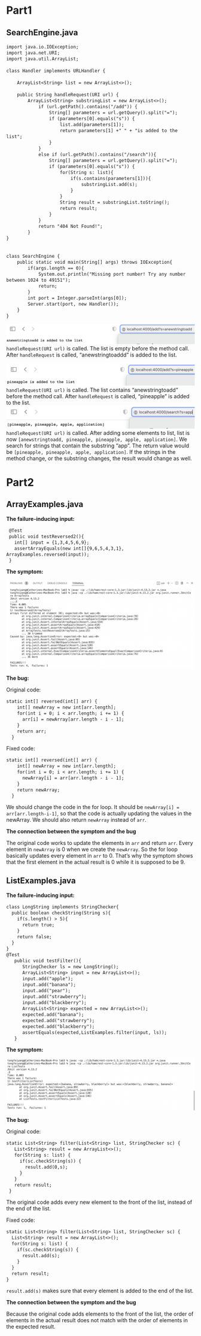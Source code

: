 # Part1
## SearchEngine.java
```
import java.io.IOException;
import java.net.URI;
import java.util.ArrayList;

class Handler implements URLHandler {

    ArrayList<String> list = new ArrayList<>();

    public String handleRequest(URI url) {
        ArrayList<String> substringList = new ArrayList<>();
            if (url.getPath().contains("/add")) {
                String[] parameters = url.getQuery().split("=");
                if (parameters[0].equals("s")) {
                    list.add(parameters[1]);
                    return parameters[1] +" " + "is added to the list";
                }
            }
            else if (url.getPath().contains("/search")){
                String[] parameters = url.getQuery().split("=");
                if (parameters[0].equals("s")) {
                    for(String s: list){
                        if(s.contains(parameters[1])){
                            substringList.add(s);
                        }
                    }
                    String result = substringList.toString();
                    return result;
                }
            }
            return "404 Not Found!";
        }
}
  

class SearchEngine {
    public static void main(String[] args) throws IOException{
        if(args.length == 0){
            System.out.println("Missing port number! Try any number between 1024 to 49151");
            return;
        }
        int port = Integer.parseInt(args[0]);
        Server.start(port, new Handler());
    }
}
```


![Image](https://github.com/catherineytf/cse15l-lab-reports/blob/main/Screen%20Shot%202022-10-14%20at%204.20.26%20PM.png)
`handleRequest(URI url)` is called. 
The list is empty before the method call. After `handleRequest` is called, “anewstringtoaddd” is added to the list. 

![Image](https://github.com/catherineytf/cse15l-lab-reports/blob/main/Screen%20Shot%202022-10-14%20at%204.21.33%20PM.png)
`handleRequest(URI url)` is called. 
The list contains “anewstringtoadd” before the method call. After `handleRequest` is called, “pineapple” is added to the list. 
![Image](https://github.com/catherineytf/cse15l-lab-reports/blob/main/Screen%20Shot%202022-10-14%20at%204.22.37%20PM.png)
`handleRequest(URI url)` is called. 
After adding some elements to list, list is now `[anewstringtoadd, pineapple, pineapple, apple, application]`. We search for strings that contain the substring “app”. The return value would be `[pineapple, pineapple, apple, application]`. 
If the strings in the method change, or the substring changes, the result would change as well. 





# Part2
## ArrayExamples.java
**The failure-inducing input:**
```
 @Test
 public void testReversed2(){
   int[] input = {1,3,4,5,6,9};
   assertArrayEquals(new int[]{9,6,5,4,3,1}, ArrayExamples.reversed(input));
 }
 ```
**The symptom:**

![Image](https://github.com/catherineytf/cse15l-lab-reports/blob/main/Screen%20Shot%202022-10-14%20at%2012.37.13%20PM.png)

**The bug:**

Original code:
```
static int[] reversed(int[] arr) {
    int[] newArray = new int[arr.length];
    for(int i = 0; i < arr.length; i += 1) {
      arr[i] = newArray[arr.length - i - 1];
    }
    return arr;
  }
```
Fixed code:
```
static int[] reversed(int[] arr) {
    int[] newArray = new int[arr.length];
    for(int i = 0; i < arr.length; i += 1) {
      newArray[i] = arr[arr.length - i - 1];
    }
    return newArray;
  }
```
We should change the code in the for loop. It should be `newArray[i] = arr[arr.length-i-1]`, so that the code is actually updating the values in the newArray. We should also return `newArray` instead of `arr`. 

**The connection between the symptom and the bug**

The original code works to update the elements in `arr` and return `arr`. Every element in `newArray` is 0 when we create the `newArray`. So the for loop basically updates every element in `arr` to 0. That’s why the symptom shows that the first element in the actual result is 0 while it is supposed to be 9. 

## ListExamples.java
**The failure-inducing input:**
```
class LongString implements StringChecker{
  public boolean checkString(String s){
    if(s.length() > 5){
      return true;
    }
    return false;
  }
}
@Test
   public void testFilter(){
      StringChecker ls = new LongString();
      ArrayList<String> input = new ArrayList<>();
      input.add("apple");
      input.add("banana");
      input.add("pear");
      input.add("strawberry");
      input.add("blackberry");
      ArrayList<String> expected = new ArrayList<>();
      expected.add("banana");
      expected.add("strawberry");
      expected.add("blackberry");
      assertEquals(expected,ListExamples.filter(input, ls));
   }
 ```
 **The symptom:**
 
 ![Image](https://github.com/catherineytf/cse15l-lab-reports/blob/main/Screen%20Shot%202022-10-14%20at%201.14.23%20PM.png)
 
 **The bug:**
 
 Original code:
 ```
 static List<String> filter(List<String> list, StringChecker sc) {
    List<String> result = new ArrayList<>();
    for(String s: list) {
      if(sc.checkString(s)) {
        result.add(0,s);
      }
    }
    return result;
  }
 ```
 The original code adds every new element to the front of the list, instead of the end of the list.

 Fixed code:
  ```
 static List<String> filter(List<String> list, StringChecker sc) {
    List<String> result = new ArrayList<>();
    for(String s: list) {
      if(sc.checkString(s)) {
        result.add(s);
      }
    }
    return result;
  }
 ```
 `result.add(s)` makes sure that every element is added to the end of the list. 
 
 **The connection between the symptom and the bug**

Because the original code adds elements to the front of the list, the order of elements in the actual result does not match with the order of elements in the expected result. 

 
 


 
 
 
 
 
 






